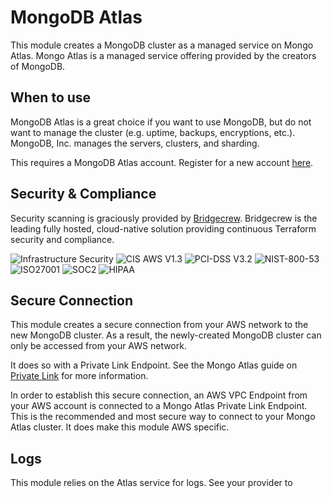 # MongoDB Atlas 

This module creates a MongoDB cluster as a managed service on Mongo Atlas.
Mongo Atlas is a managed service offering provided by the creators of MongoDB.

## When to use

MongoDB Atlas is a great choice if you want to use MongoDB, but do not want to manage the cluster (e.g. uptime, backups, encryptions, etc.).
MongoDB, Inc. manages the servers, clusters, and sharding.

This requires a MongoDB Atlas account. Register for a new account [here](https://www.mongodb.com/cloud/atlas/register).

## Security & Compliance

Security scanning is graciously provided by [Bridgecrew](https://bridgecrew.io/).
Bridgecrew is the leading fully hosted, cloud-native solution providing continuous Terraform security and compliance.

![Infrastructure Security](https://www.bridgecrew.cloud/badges/github/nullstone-modules/aws-mongodb-atlas/general)
![CIS AWS V1.3](https://www.bridgecrew.cloud/badges/github/nullstone-modules/aws-mongodb-atlas/cis_aws_13)
![PCI-DSS V3.2](https://www.bridgecrew.cloud/badges/github/nullstone-modules/aws-mongodb-atlas/pci)
![NIST-800-53](https://www.bridgecrew.cloud/badges/github/nullstone-modules/aws-mongodb-atlas/nist)
![ISO27001](https://www.bridgecrew.cloud/badges/github/nullstone-modules/aws-mongodb-atlas/iso)
![SOC2](https://www.bridgecrew.cloud/badges/github/nullstone-modules/aws-mongodb-atlas/soc2)
![HIPAA](https://www.bridgecrew.cloud/badges/github/nullstone-modules/aws-mongodb-atlas/hipaa)

## Secure Connection

This module creates a secure connection from your AWS network to the new MongoDB cluster.
As a result, the newly-created MongoDB cluster can only be accessed from your AWS network. 

It does so with a Private Link Endpoint. See the Mongo Atlas guide on [Private Link](https://www.mongodb.com/docs/atlas/security-cluster-private-endpoint/) for more information.

In order to establish this secure connection, an AWS VPC Endpoint from your AWS account is connected to a Mongo Atlas Private Link Endpoint.
This is the recommended and most secure way to connect to your Mongo Atlas cluster. It does make this module AWS specific.

## Logs

This module relies on the Atlas service for logs. See your provider to 
